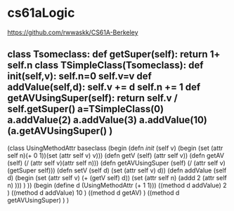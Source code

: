 # cs61aLogic
https://github.com/rwwaskk/CS61A-Berkeley

class Tsomeclass:
    def getSuper(self):
        return 1+ self.n
class TSimpleClass(Tsomeclass):
    def __init__(self,v):
        self.n=0
        self.v=v
    def addValue(self,d):
        self.v += d
        self.n += 1
    def getAVUsingSuper(self):
        return self.v / self.getSuper()
a=TSimpleClass(0)
a.addValue(2)
a.addValue(3)
a.addValue(10)
(a.getAVUsingSuper() )
------------------------
(class UsingMethodAttr baseclass
(begin 
(defn _init_ (self v)
    (begin (set (attr self n)(+ 0 1))(set (attr self v) v)))
(defn getV (self)
    (attr self v))
(defn getAV (self)
    (/ (attr self v)(attr self n)))
(defn getAVUsingSuper (self)
    (/ (attr self v)(getSuper self)))
(defn setV (self d)
    (set (attr self v) d))
(defn addValue (self d)
    (begin (set (attr self v) (+ (getV self) d))
    (set (attr self n) (addd 2 (attr self n) )))
)
))
 (begin
(define d (UsingMethodAttr (+ 1 1)))
((method d addValue)   2 )
((method d addValue)   10 )
((method d getAV)    )
((method d getAVUsingSuper)   )
)